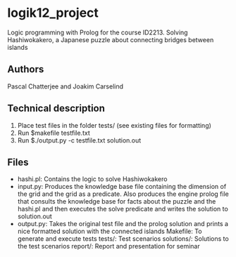 logik12_project
===============

Logic programming with Prolog for the course ID2213. Solving Hashiwokakero, a Japanese puzzle about connecting bridges between islands

Authors
---
Pascal Chatterjee and Joakim Carselind

Technical description
---
1. Place test files in the folder tests/ (see existing files for formatting)
2. Run $makefile testfile.txt
3. Run $./output.py -c testfile.txt solution.out

Files
---
* hashi.pl: Contains the logic to solve Hashiwokakero
* input.py: Produces the knowledge base file containing the dimension of the grid and the grid as a predicate. Also produces the engine prolog file that consults the knowledge base for facts about the puzzle and the hashi.pl and then executes the solve predicate and writes the solution to solution.out
* output.py: Takes the original test file and the prolog solution and prints a nice formatted solution with the connected islands
Makefile: To generate and execute tests
tests/: Test scenarios
solutions/: Solutions to the test scenarios
report/: Report and presentation for seminar